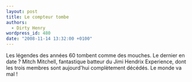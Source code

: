 ```yaml
---
layout: post
title: Le compteur tombe
authors:
  - Dirty Henry
wordpress_id: 480
date: "2008-11-14 13:32:00 +0100"
---
```


Les légendes des années 60 tombent comme des mouches. Le dernier en date ? Mitch
Mitchell, fantastique batteur du Jimi Hendrix Experience, dont les trois membres
sont aujourd'hui complètement décédés. Le monde va mal !
